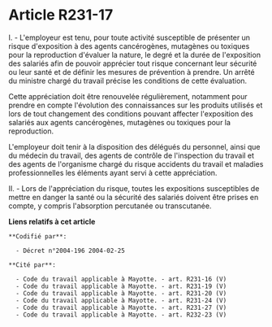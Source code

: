 # Article R231-17

I. - L'employeur est tenu, pour toute activité susceptible de présenter un risque d'exposition à des agents cancérogènes,
mutagènes ou toxiques pour la reproduction d'évaluer la nature, le degré et la durée de l'exposition des salariés afin de
pouvoir apprécier tout risque concernant leur sécurité ou leur santé et de définir les mesures de prévention à prendre. Un
arrêté du ministre chargé du travail précise les conditions de cette évaluation.

Cette appréciation doit être renouvelée régulièrement, notamment pour prendre en compte l'évolution des connaissances sur les
produits utilisés et lors de tout changement des conditions pouvant affecter l'exposition des salariés aux agents
cancérogènes, mutagènes ou toxiques pour la reproduction.

L'employeur doit tenir à la disposition des délégués du personnel, ainsi que du médecin du travail, des agents de contrôle de
l'inspection du travail et des agents de l'organisme chargé du risque accidents du travail et maladies professionnelles les
éléments ayant servi à cette appréciation.

II. - Lors de l'appréciation du risque, toutes les expositions susceptibles de mettre en danger la santé ou la sécurité des
salariés doivent être prises en compte, y compris l'absorption percutanée ou transcutanée.

**Liens relatifs à cet article**

	**Codifié par**:

	  - Décret n°2004-196 2004-02-25

	**Cité par**:

	  - Code du travail applicable à Mayotte. - art. R231-16 (V)
	  - Code du travail applicable à Mayotte. - art. R231-19 (V)
	  - Code du travail applicable à Mayotte. - art. R231-20 (V)
	  - Code du travail applicable à Mayotte. - art. R231-24 (V)
	  - Code du travail applicable à Mayotte. - art. R231-27 (V)
	  - Code du travail applicable à Mayotte. - art. R232-23 (V)
